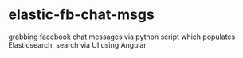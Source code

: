 # elastic-fb-chat-msgs
grabbing facebook chat messages via python script which populates Elasticsearch, search via UI using Angular
